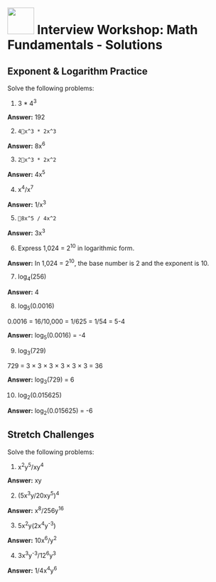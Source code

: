 # <img src="https://cloud.githubusercontent.com/assets/7833470/10899314/63829980-8188-11e5-8cdd-4ded5bcb6e36.png" height="60"> Interview Workshop: Math Fundamentals - Solutions

## Exponent & Logarithm Practice

Solve the following problems:

1. 3 * 4<sup>3</sup>

  **Answer:** 192

2. `4x^3 * 2x^3`

  **Answer:** 8x<sup>6</sup>

3. `2x^3 * 2x^2`

  **Answer:** 4x<sup>5</sup>

4. x<sup>4</sup>/x<sup>7</sup>

  **Answer:** 1/x<sup>3</sup>

5. `8x^5 / 4x^2`

  **Answer:** 3x<sup>3</sup>

6. Express 1,024 = 2<sup>10</sup> in logarithmic form.

  **Answer:** In 1,024 = 2<sup>10</sup>, the base number is 2 and the exponent is 10.

7. log<sub>4</sub>(256)

  **Answer:** 4

8. log<sub>5</sub>(0.0016)

  0.0016 = 16/10,000 = 1/625 = 1/54 = 5-4

  **Answer:** log<sub>5</sub>(0.0016) = -4

9. log<sub>3</sub>(729)

  729 = 3 × 3 × 3 × 3 × 3 × 3 = 36

  **Answer:** log<sub>3</sub>(729) = 6

10. log<sub>2</sub>(0.015625)

  **Answer:** log<sub>2</sub>(0.015625) = -6

## Stretch Challenges

Solve the following problems:

1. x<sup>2</sup>y<sup>5</sup>/xy<sup>4</sup>

  **Answer:** xy

2. (5x<sup>3</sup>y/20xy<sup>5</sup>)<sup>4</sup>

  **Answer:** x<sup>8</sup>/256y<sup>16</sup>

3. 5x<sup>2</sup>y(2x<sup>4</sup>y<sup>-3</sup>)

  **Answer:** 10x<sup>6</sup>/y<sup>2</sup>

4. 3x<sup>3</sup>y<sup>-3</sup>/12<sup>6</sup>y<sup>3</sup>

  **Answer:** 1/4x<sup>4</sup>y<sup>6</sup>
